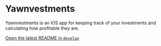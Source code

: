 # Yawnvestments

Yawnvestments is an iOS app for keeping track of your investments and calculating how profitable they are.

[Open the latest README in `develop`](https://github.com/vadimbelyaev/Yawnvestments/tree/develop)